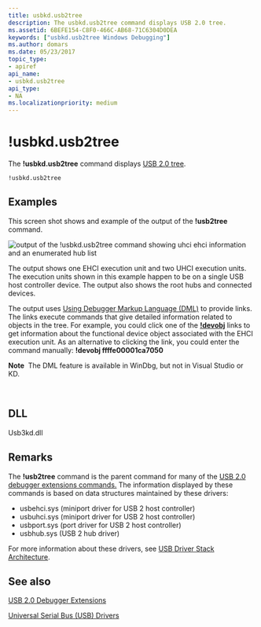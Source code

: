 ```yaml
---
title: usbkd.usb2tree
description: The usbkd.usb2tree command displays USB 2.0 tree.
ms.assetid: 6BEFE154-C8F0-466C-AB68-71C6304D0DEA
keywords: ["usbkd.usb2tree Windows Debugging"]
ms.author: domars
ms.date: 05/23/2017
topic_type:
- apiref
api_name:
- usbkd.usb2tree
api_type:
- NA
ms.localizationpriority: medium
---
```


# !usbkd.usb2tree


The **!usbkd.usb2tree** command displays [USB 2.0 tree](usb-2-0-extensions.md#usb-2-tree).

```
!usbkd.usb2tree
```

## <span id="Examples"></span><span id="examples"></span><span id="EXAMPLES"></span>Examples


This screen shot shows and example of the output of the **!usb2tree** command.

![output of the !usbkd.usb2tree command showing uhci ehci information and an enumerated hub list](images/usb2tree01.png)

The output shows one EHCI execution unit and two UHCI execution units. The execution units shown in this example happen to be on a single USB host controller device. The output also shows the root hubs and connected devices.

The output uses [Using Debugger Markup Language (DML)](debugger-markup-language-commands.md) to provide links. The links execute commands that give detailed information related to objects in the tree. For example, you could click one of the [**!devobj**](-devobj.md) links to get information about the functional device object associated with the EHCI execution unit. As an alternative to clicking the link, you could enter the command manually: **!devobj ffffe00001ca7050**

**Note**  The DML feature is available in WinDbg, but not in Visual Studio or KD.

 

## <span id="DLL"></span><span id="dll"></span>DLL


Usb3kd.dll

Remarks
-------

The **!usb2tree** command is the parent command for many of the [USB 2.0 debugger extensions commands.](usb-2-0-extensions.md) The information displayed by these commands is based on data structures maintained by these drivers:

-   usbehci.sys (miniport driver for USB 2 host controller)
-   usbuhci.sys (miniport driver for USB 2 host controller)
-   usbport.sys (port driver for USB 2 host controller)
-   usbhub.sys (USB 2 hub driver)

For more information about these drivers, see [USB Driver Stack Architecture](http://go.microsoft.com/fwlink/p/?LinkId=251983).

## <span id="see_also"></span>See also


[USB 2.0 Debugger Extensions](usb-2-0-extensions.md)

[Universal Serial Bus (USB) Drivers](http://go.microsoft.com/fwlink/p?LinkID=227351)

 

 







